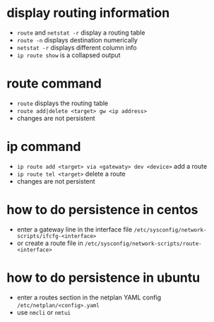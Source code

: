 # display routing information 

- `route` and `netstat -r` display a routing table
- `route -n` displays destination numerically
- `netstat -r` displays different column info
- `ip route show` is a collapsed output

# route command 

- `route` displays the routing table 
- `route add|delete <target> gw <ip address>`
- changes are not persistent

# ip command

- `ip route add <target> via <gatewaty> dev <device>` add a route
- `ip route tel <target>` delete a route
- changes are not persistent

# how to do persistence in centos 

- enter a gateway line in the interface file `/etc/sysconfig/network-scripts/ifcfg-<interface>`
- or create a route file in `/etc/sysconfig/network-scripts/route-<interface>`

# how to do persistence in ubuntu

- enter a routes section in the netplan YAML config `/etc/netplan/<config>.yaml`
- use `nmcli` or `nmtui`

